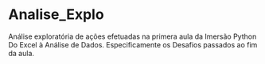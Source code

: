 # Analise_Explo
Análise exploratória de ações efetuadas na primera aula da Imersão Python Do Excel à Análise de Dados. Especificamente os Desafios passados ao fim da aula.
